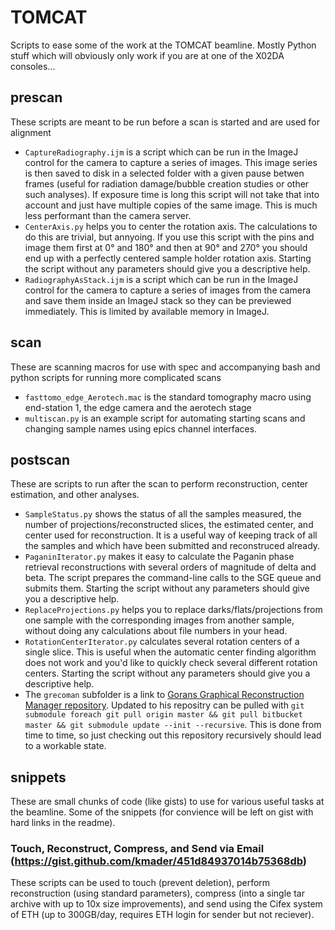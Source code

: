 # TOMCAT

Scripts to ease some of the work at the TOMCAT beamline.
Mostly Python stuff which will obviously only work if you are at one of the
X02DA consoles...

## prescan 
These scripts are meant to be run before a scan is started and are used for alignment

- ```CaptureRadiography.ijm``` is a script which can be run in the ImageJ control for the camera to capture a series of images.
    This image series is then saved to disk in a selected folder with a given pause betwen frames (useful for radiation damage/bubble creation studies or other such analyses).
    If exposure time is long this script will not take that into account and just have multiple copies of the same image.
    This is much less performant than the camera server.
- ```CenterAxis.py``` helps you to center the rotation axis.
    The calculations to do this are trivial, but annyoing.
    If you use this script with the pins and image them first at 0° and 180° and then at 90° and 270° you should end up with a perfectly centered sample holder rotation axis.
    Starting the script without any parameters should give you a descriptive help.
- ```RadiographyAsStack.ijm``` is a script which can be run in the ImageJ control for the camera to capture a series of images from the camera and save them inside an ImageJ stack so they can be previewed immediately.
    This is limited by available memory in ImageJ.

## scan
These are scanning macros for use with spec and accompanying bash and python scripts for running more complicated scans

- ```fasttomo_edge_Aerotech.mac``` is the standard tomography macro using end-station 1, the edge camera and the aerotech stage
- ```multiscan.py``` is an example script for automating starting scans and changing sample names using epics channel interfaces. 

## postscan
These are scripts to run after the scan to perform reconstruction, center estimation, and other analyses.

- ```SampleStatus.py``` shows the status of all the samples measured, the number of projections/reconstructed slices, the estimated center, and center used for reconstruction.
    It is a useful way of keeping track of all the samples and which have been submitted and reconstruced already. 
- ```PaganinIterator.py``` makes it easy to calculate the Paganin phase retrieval reconstructions with several orders of magnitude of delta and beta.
    The script prepares the command-line calls to the SGE queue and submits them.
    Starting the script without any parameters should give you a descriptive help.
- ```ReplaceProjections.py``` helps you to replace darks/flats/projections from one sample with the corresponding images from another sample, without doing any calculations about file numbers in your head.
- ```RotationCenterIterator.py``` calculates several rotation centers of a single slice.
    This is useful when the automatic center finding algorithm does not work and you'd like to quickly check several different rotation centers.
    Starting the script without any parameters should give you a descriptive help.
- The ```grecoman``` subfolder is a link to [Gorans Graphical Reconstruction Manager repository](https://github.com/gnudo/grecoman).
    Updated to his repositry can be pulled with ```git submodule foreach git pull origin master && git pull bitbucket master && git submodule update --init --recursive```.
    This is done from time to time, so just checking out this repository recursively should lead to a workable state.
    
## snippets
These are small chunks of code (like gists) to use for various useful tasks at the beamline. Some of the snippets (for convience will be left on gist with hard links in the readme).
### Touch, Reconstruct, Compress, and Send via Email (https://gist.github.com/kmader/451d84937014b75368db)
These scripts can be used to touch (prevent deletion), perform reconstruction (using standard parameters), compress (into a single tar archive with up to 10x size improvements), and send using the Cifex system of ETH (up to 300GB/day, requires ETH login for sender but not reciever). 